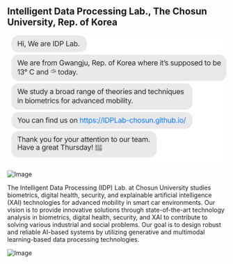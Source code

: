 ## Intelligent Data Processing Lab., The Chosun University, Rep. of Korea

![현재 날씨](chat.svg)

![Image](https://github.com/user-attachments/assets/24532d9f-03b1-4ff2-9136-a640993b6736)

The Intelligent Data Processing (IDP) Lab. at Chosun University studies biometrics, digital health, security, and explainable artificial intelligence (XAI) technologies for advanced mobility in smart car environments.
Our vision is to provide innovative solutions through state-of-the-art technology analysis in biometrics, digital health, security, and XAI to contribute to solving various industrial and social problems.
Our goal is to design robust and reliable AI-based systems by utilizing generative and multimodal learning-based data processing technologies.

![Image](https://github.com/user-attachments/assets/98940d9e-37d2-42e5-8ef4-f95a99337581)

<!--
**IDPLab-chosun/IDPLab-chosun** is a ✨ _special_ ✨ repository because its `README.md` (this file) appears on your GitHub profile.

Here are some ideas to get you started:

- 🔭 I’m currently working on ...
- 🌱 I’m currently learning ...
- 👯 I’m looking to collaborate on ...
- 🤔 I’m looking for help with ...
- 💬 Ask me about ...
- 📫 How to reach me: ...
- 😄 Pronouns: ...
- ⚡ Fun fact: ...
-->
